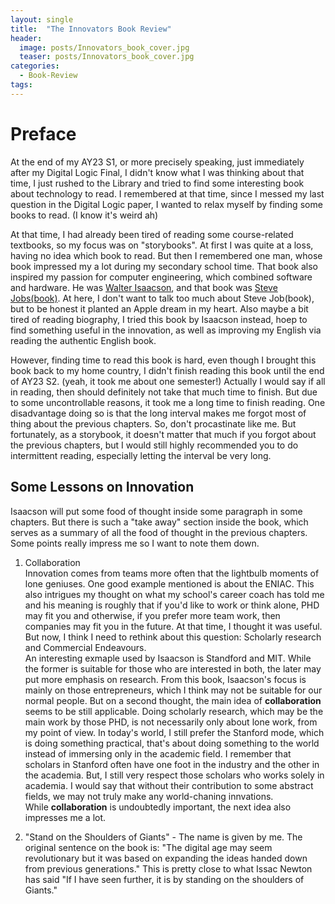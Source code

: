 ```yaml
---
layout: single
title:  "The Innovators Book Review"
header:
  image: posts/Innovators_book_cover.jpg
  teaser: posts/Innovators_book_cover.jpg
categories: 
  - Book-Review
tags:
---
```


# Preface
At the end of my AY23 S1, or more precisely speaking, just immediately after my Digital Logic Final, I didn't know what I was thinking about that time, I just rushed to the Library and tried to find some interesting book about technology to read. I remembered at that time, since I messed my last question in the Digital Logic paper, I wanted to relax myself by finding some books to read. (I know it's weird ah)

At that time, I had already been tired of reading some course-related textbooks, so my focus was on "storybooks". At first I was quite at a loss, having no idea which book to read. But then I remembered one man, whose book impressed my a lot during my secondary school time. That book also inspired my passion for computer engineering, which combined software and hardware. He was [Walter Isaacson](https://en.wikipedia.org/wiki/Walter_Isaacson), and that book was [Steve Jobs(book)](https://en.wikipedia.org/wiki/Steve_Jobs_(book)). At here, I don't want to talk too much about Steve Job(book), but to be honest it planted an Apple dream in my heart. Also maybe a bit tired of reading biography, I tried this book by Isaacson instead, hoep to find something useful in the innovation, as well as improving my English via reading the authentic English book.

However, finding time to read this book is hard, even though I brought this book back to my home country, I didn't finish reading this book until the end of AY23 S2. (yeah, it took me about one semester!) Actually I would say if all in reading, then should definitely not take that much time to finish. But due to some uncontrollable reasons, it took me a long time to finish reading. One disadvantage doing so is that the long interval makes me forgot most of thing about the previous chapters. So, don't procastinate like me. But fortunately, as a storybook, it doesn't matter that much if you forgot about the previous chapters, but I would still highly recommended you to do intermittent reading, especially letting the interval be very long.

## Some Lessons on Innovation
Isaacson will put some food of thought inside some paragraph in some chapters. But there is such a "take away" section inside the book, which serves as a summary of all the food of thought in the previous chapters. Some points really impress me so I want to note them down.

1. Collaboration \
Innovation comes from teams more often that the lightbulb moments of lone geniuses. One good example mentioned is about the ENIAC. This also intrigues my thought on what my school's career coach has told me and his meaning is roughly that if you'd like to work or think alone, PHD may fit you and otherwise, if you prefer more team work, then companies may fit you in the future. At that time, I thought it was useful. But now, I think I need to rethink about this question: Scholarly research and Commercial Endeavours. \
An interesting exmaple used by Isaacson is Standford and MIT. While the former is suitable for those who are interested in both, the later may put more emphasis on research. From this book, Isaacson's focus is mainly on those entrepreneurs, which I think may not be suitable for our normal people. But on a second thought, the main idea of **collaboration** seems to be still applicable. Doing scholarly research, which may be the main work by those PHD, is not necessarily only about lone work, from my point of view. In today's world, I still prefer the Stanford mode, which is doing something practical, that's about doing something to the world instead of immersing only in the academic field. I remember that scholars in Stanford often have one foot in the industry and the other in the academia. But, I still very respect those scholars who works solely in academia. I would say that without their contribution to some abstract fields, we may not truly make any world-chaning innvations. \
While **collaboration** is undoubtedly important, the next idea also impresses me a lot.

2. "Stand on the Shoulders of Giants" \-
The name is given by me. The original sentence on the book is: "The digital age may seem revolutionary but it was based on expanding the ideas handed down from previous generations." This is pretty close to what Issac Newton has said "If I have seen further, it is by standing on the shoulders of Giants."
